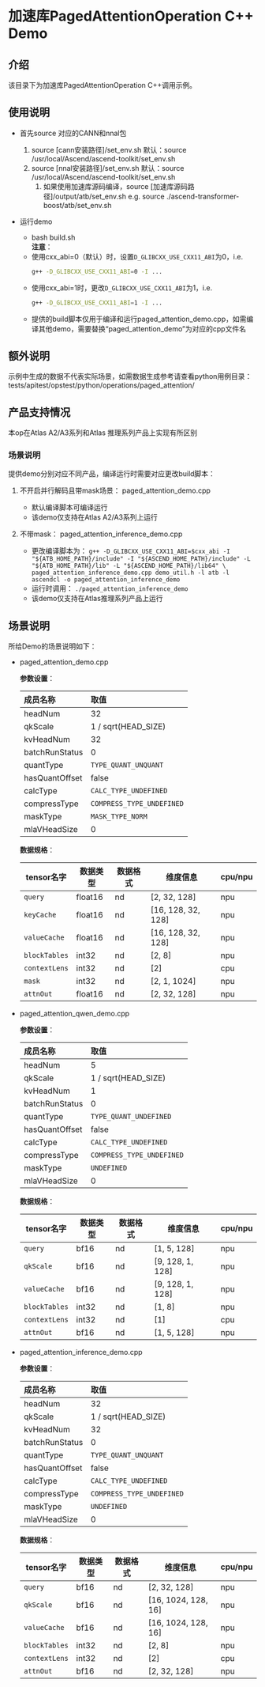 # 加速库PagedAttentionOperation C++ Demo
## 介绍
该目录下为加速库PagedAttentionOperation C++调用示例。

## 使用说明
- 首先source 对应的CANN和nnal包
    1. source [cann安装路径]/set_env.sh
        默认：source /usr/local/Ascend/ascend-toolkit/set_env.sh
    2. source [nnal安装路径]/set_env.sh
        默认：source /usr/local/Ascend/ascend-toolkit/set_env.sh
        1. 如果使用加速库源码编译，source [加速库源码路径]/output/atb/set_env.sh
        e.g. source ./ascend-transformer-boost/atb/set_env.sh

- 运行demo
    - bash build.sh  
    **注意**：
    - 使用cxx_abi=0（默认）时，设置`D_GLIBCXX_USE_CXX11_ABI`为0，i.e.
        ```sh
        g++ -D_GLIBCXX_USE_CXX11_ABI=0 -I ...
        ```
    - 使用cxx_abi=1时，更改`D_GLIBCXX_USE_CXX11_ABI`为1，i.e.
        ```sh
        g++ -D_GLIBCXX_USE_CXX11_ABI=1 -I ...
        ```
    - 提供的build脚本仅用于编译和运行paged_attention_demo.cpp，如需编译其他demo，需要替换“paged_attention_demo”为对应的cpp文件名

## 额外说明
示例中生成的数据不代表实际场景，如需数据生成参考请查看python用例目录：
tests/apitest/opstest/python/operations/paged_attention/

## 产品支持情况
本op在Atlas A2/A3系列和Atlas 推理系列产品上实现有所区别

### 场景说明
提供demo分别对应不同产品，编译运行时需要对应更改build脚本：
1. 不开启并行解码且带mask场景：
    paged_attention_demo.cpp
    - 默认编译脚本可编译运行
    - 该demo仅支持在Atlas A2/A3系列上运行

2. 不带mask：
    paged_attention_inference_demo.cpp
    - 更改编译脚本为：
    `g++ -D_GLIBCXX_USE_CXX11_ABI=$cxx_abi -I "${ATB_HOME_PATH}/include" -I "${ASCEND_HOME_PATH}/include" -L "${ATB_HOME_PATH}/lib" -L "${ASCEND_HOME_PATH}/lib64" \
        paged_attention_inference_demo.cpp demo_util.h -l atb -l ascendcl -o paged_attention_inference_demo`
    - 运行时调用：
    `./paged_attention_inference_demo`
    - 该demo仅支持在Atlas推理系列产品上运行

## 场景说明

  所给Demo的场景说明如下：

- paged_attention_demo.cpp
  
    **参数设置**：

    | 成员名称        | 取值                      |
    | :------------- | :------------------------ |
    | headNum        | 32                        |
    | qkScale        | 1 / sqrt(HEAD_SIZE)       |
    | kvHeadNum      | 32                        |
    | batchRunStatus | 0                         |
    | quantType      | `TYPE_QUANT_UNQUANT`      |
    | hasQuantOffset | false                     |
    | calcType       | `CALC_TYPE_UNDEFINED`     |
    | compressType   | `COMPRESS_TYPE_UNDEFINED` |
    | maskType       | `MASK_TYPE_NORM`          |
    | mlaVHeadSize   | 0                         |
    
    **数据规格**：

    | tensor名字    | 数据类型 | 数据格式   | 维度信息            | cpu/npu |
    | ------------- | -------- | -------- | ------------------ |-------- |
    | `query`       | float16  | nd       | [2, 32, 128]       | npu     |
    | `keyCache`    | float16  | nd       | [16, 128, 32, 128] | npu     |
    | `valueCache`  | float16  | nd       | [16, 128, 32, 128] | npu     |
    | `blockTables` | int32    | nd       | [2, 8]             | npu     |
    | `contextLens` | int32    | nd       | [2]                | cpu     |
    | `mask`        | int32    | nd       | [2, 1, 1024]       | npu     |
    | `attnOut`     | float16  | nd       | [2, 32, 128]       | npu     |

- paged_attention_qwen_demo.cpp  

   **参数设置**：

    | 成员名称        | 取值                      |
    | :------------- | :------------------------ |
    | headNum        | 5                         |
    | qkScale        | 1 / sqrt(HEAD_SIZE)       |
    | kvHeadNum      | 1                         |
    | batchRunStatus | 0                         |
    | quantType      | `TYPE_QUANT_UNDEFINED`    |
    | hasQuantOffset | false                     |
    | calcType       | `CALC_TYPE_UNDEFINED`     |
    | compressType   | `COMPRESS_TYPE_UNDEFINED` |
    | maskType       | `UNDEFINED`               |
    | mlaVHeadSize   | 0                         |
    


    **数据规格**：

    | tensor名字    | 数据类型  | 数据格式 |  维度信息         | cpu/npu |
    | ------------- | -------- | -------- | ---------------- |---------|
    | `query`       | bf16     | nd       | [1, 5, 128]      | npu     |
    | `qkScale`     | bf16     | nd       | [9, 128, 1, 128] | npu     |
    | `valueCache`  | bf16     | nd       | [9, 128, 1, 128] | npu     |
    | `blockTables` | int32    | nd       | [1, 8]           | npu     |
    | `contextLens` | int32    | nd       | [1]              | cpu     |
    | `attnOut`     | bf16     | nd       | [1, 5, 128]      | npu     |

- paged_attention_inference_demo.cpp  

   **参数设置**：

    | 成员名称        | 取值                      |
    | :------------- | :------------------------ |
    | headNum        | 32                        |
    | qkScale        | 1 / sqrt(HEAD_SIZE)       |
    | kvHeadNum      | 32                        |
    | batchRunStatus | 0                         |
    | quantType      | `TYPE_QUANT_UNQUANT`      |
    | hasQuantOffset | false                     |
    | calcType       | `CALC_TYPE_UNDEFINED`     |
    | compressType   | `COMPRESS_TYPE_UNDEFINED` |
    | maskType       | `UNDEFINED`               |
    | mlaVHeadSize   | 0                         |

    **数据规格**：

    | tensor名字    | 数据类型  | 数据格式  | 维度信息            | cpu/npu |
    | ------------- | -------- | -------- | ------------------- |---------|
    | `query`       | bf16     | nd       | [2, 32, 128]        | npu     |
    | `qkScale`     | bf16     | nd       | [16, 1024, 128, 16] | npu     |
    | `valueCache`  | bf16     | nd       | [16, 1024, 128, 16] | npu     |
    | `blockTables` | int32    | nd       | [2, 8]              | npu     |
    | `contextLens` | int32    | nd       | [2]                 | cpu     |
    | `attnOut`     | bf16     | nd       | [2, 32, 128]        | npu     |